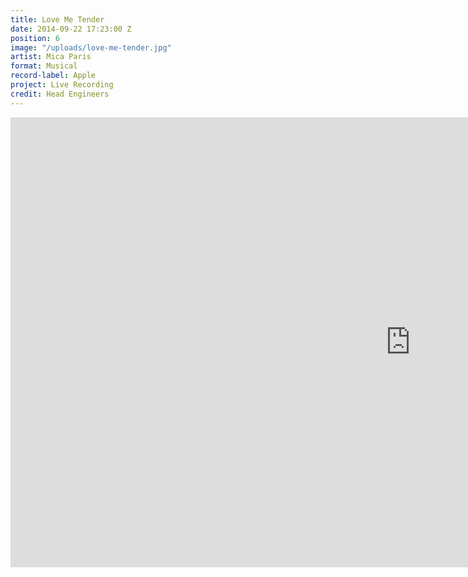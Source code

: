 ```yaml
---
title: Love Me Tender
date: 2014-09-22 17:23:00 Z
position: 6
image: "/uploads/love-me-tender.jpg"
artist: Mica Paris
format: Musical
record-label: Apple
project: Live Recording
credit: Head Engineers
---
```


<div class="responsive-embed  widescreen">
<iframe width="1280" height="720" src="https://www.youtube.com/embed/dLvZu8ZMw0Q?rel=0&amp;showinfo=0" frameborder="0" allowfullscreen></iframe>
</div>